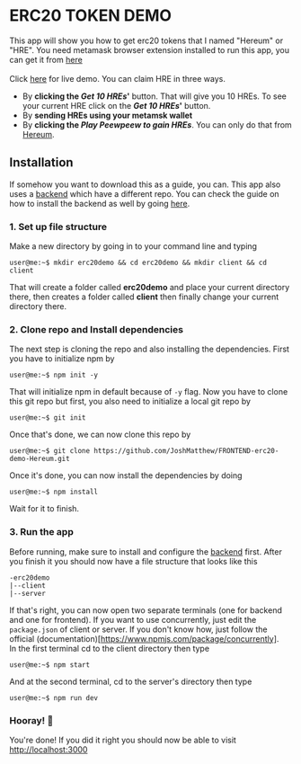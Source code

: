# ERC20 TOKEN DEMO
This app will show you how to get erc20 tokens that I named "Hereum" or "HRE". You need metamask browser extension installed to run this app, you can get it from [here](https://chrome.google.com/webstore/detail/metamask/nkbihfbeogaeaoehlefnkodbefgpgknn?hl=en)<br><br>
Click [here](https://hereum.herokuapp.com/) for live demo. You can claim HRE in three ways.
* By **clicking the _Get 10 HREs_'** button. That will give you 10 HREs. To see your current HRE click on the **_Get 10 HREs_'** button.
* By **sending HREs using your metamsk wallet**
* By **clicking the _Play Peewpeew to gain HREs_**. You can only do that from [Hereum](https://hereum.herokuapp.com/).

## Installation
If somehow you want to download this as a guide, you can. This app also uses a [backend](https://github.com/JoshMatthew/BACKEND-erc20-demo-Hereum) which have a different repo. You can check the guide on how to install the backend as well by going [here](https://github.com/JoshMatthew/BACKEND-erc20-demo-Hereum).

### 1. Set up file structure
Make a new directory by going in to your command line and typing
```console
user@me:~$ mkdir erc20demo && cd erc20demo && mkdir client && cd client
```
That will create a folder called **erc20demo** and place your current directory there, then creates a folder called **client** then finally change your current directory there.

### 2. Clone repo and Install dependencies
The next step is cloning the repo and also installing the dependencies. First you have to initialize npm by
```console
user@me:~$ npm init -y
```
That will initialize npm in default because of `-y` flag. Now you have to clone this git repo but first, you also need to initialize a local git repo by
```console
user@me:~$ git init
```
Once that's done, we can now clone this repo by
```console
user@me:~$ git clone https://github.com/JoshMatthew/FRONTEND-erc20-demo-Hereum.git
```
Once it's done, you can now install the dependencies by doing
```console
user@me:~$ npm install
```
Wait for it to finish.

### 3. Run the app
Before running, make sure to install and configure the [backend](https://github.com/JoshMatthew/BACKEND-erc20-demo-Hereum) first. After you finish it you should now have a file structure that looks like this
```
-erc20demo
|--client
|--server
```
If that's right, you can now open two separate terminals (one for backend and one for frontend). If you want to use concurrently, just edit the `package.json` of client or server. If you don't know how, just follow the official (documentation)[https://www.npmjs.com/package/concurrently]. <br>
In the first terminal cd to the client directory then type
```console
user@me:~$ npm start
```
And at the second terminal, cd to the server's directory then type
```console
user@me:~$ npm run dev
```

### Hooray! :blue_heart:
You're done! If you did it right you should now be able to visit [http://localhost:3000](http://localhost:3000) 

